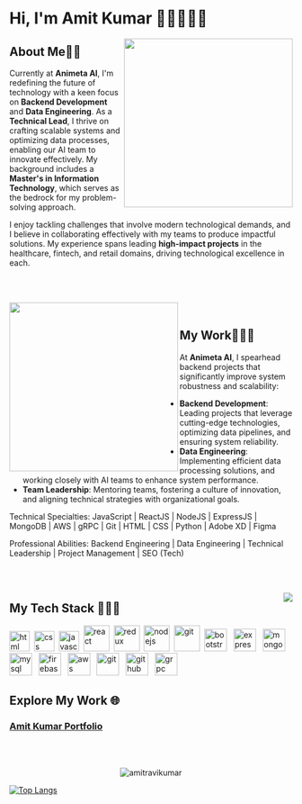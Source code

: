 # Hi, I'm Amit Kumar 👋🏼👨🏻‍💻

<img align="right" width="300" src="undraw_on_the_office_fbfs.svg"/>

## **About Me**🧔🏻

Currently at **Animeta AI**, I'm redefining the future of technology with a keen focus on **Backend Development** and **Data Engineering**. As a **Technical Lead**, I thrive on crafting scalable systems and optimizing data processes, enabling our AI team to innovate effectively. My background includes a **Master's in Information Technology**, which serves as the bedrock for my problem-solving approach.

I enjoy tackling challenges that involve modern technological demands, and I believe in collaborating effectively with my teams to produce impactful solutions. My experience spans leading **high-impact projects** in the healthcare, fintech, and retail domains, driving technological excellence in each.

</br></br>

<img align="left" width="300" src="undraw_developer_activity_bv83.svg"/>

</br>

## **My Work**👨🏻‍💻

At **Animeta AI**, I spearhead backend projects that significantly improve system robustness and scalability:
- **Backend Development**: Leading projects that leverage cutting-edge technologies, optimizing data pipelines, and ensuring system reliability.
- **Data Engineering**: Implementing efficient data processing solutions, and working closely with AI teams to enhance system performance.
- **Team Leadership**: Mentoring teams, fostering a culture of innovation, and aligning technical strategies with organizational goals.

Technical Specialties:
JavaScript | ReactJS | NodeJS | ExpressJS | MongoDB | AWS | gRPC | Git | HTML | CSS | Python | Adobe XD | Figma

Professional Abilities:
Backend Engineering | Data Engineering | Technical Leadership | Project Management | SEO (Tech)

</br></br>

 <img  align="right" src="https://github-readme-stats.vercel.app/api?username=amitravikumar&show_icons=true&text_color=fff&icon_color=00C853&title_color=00C853&bg_color=202020">

## **My Tech Stack** 👨🏻‍🔧

<img width="36px" alt="html" src="html-5.svg">&nbsp;
<img width="36px" alt="css" src="css-3.svg">&nbsp;
<img width="36px" alt="javascript" src="javascript.svg">&nbsp;
<img width="46px" alt="react" src="react.svg">&nbsp;
<img width="46px" alt="redux" src="redux.svg">&nbsp;
<img width="46px" alt="nodejs" src="nodejs.svg">&nbsp;
<img width="46px" alt="git" src="git.svg">&nbsp;
<img src="https://www.vectorlogo.zone/logos/getbootstrap/getbootstrap-icon.svg" alt="bootstrap" width="40" height="40"/> &nbsp;
<img src="https://firebasestorage.googleapis.com/v0/b/soham-dave08.appspot.com/o/Logo%2Fexpressjs.svg?alt=media&token=efd0ead3-8ca1-4616-a249-b0950728376b" alt="express" width="40" height="40"/> &nbsp;
<img src="https://www.vectorlogo.zone/logos/mongodb/mongodb-icon.svg" alt="mongodb" width="40" height="40"/> &nbsp;
<img src="https://www.vectorlogo.zone/logos/mysql/mysql-icon.svg" alt="mysql" width="40" height="40"/> &nbsp;
<img src="https://www.vectorlogo.zone/logos/firebase/firebase-icon.svg" alt="firebase" width="40" height="40"/> &nbsp;
<img src="https://www.vectorlogo.zone/logos/amazon_aws/amazon_aws-icon.svg" alt="aws" width="40" height="40"/> &nbsp;
<img src="https://www.vectorlogo.zone/logos/git-scm/git-scm-icon.svg" alt="git" width="40" height="40"/> &nbsp;
<img src="https://www.vectorlogo.zone/logos/github/github-icon.svg" alt="github" width="40" height="40"/> &nbsp;
<img src="https://www.vectorlogo.zone/logos/grpcio/grpcio-icon.svg" alt="grpc" width="40" height="40"/> &nbsp;

## **Explore My Work** 🌐

### **[Amit Kumar Portfolio](https://amitravikumar.github.io)**

</br>
</br>

<p align="center"> <img src="https://komarev.com/ghpvc/?username=amitravikumar" alt="amitravikumar" /> </p>

[![Top Langs](https://github-readme-stats.vercel.app/api/top-langs/?username=amitravikumar&layout=compact)](https://github.com/amitravikumar/github-readme-stats)

